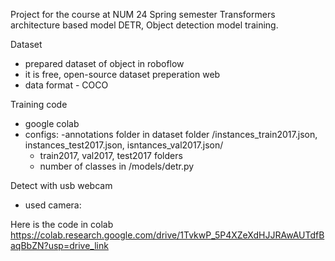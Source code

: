 Project for the course at NUM 24 Spring semester
Transformers architecture based model DETR, Object detection model training.

Dataset
- prepared dataset of object in roboflow
- it is free, open-source dataset preperation web
- data format - COCO

Training code
- google colab
- configs:
  -annotations folder in dataset folder /instances_train2017.json, instances_test2017.json, isntances_val2017.json/
  - train2017, val2017, test2017 folders
  - number of classes in /models/detr.py

Detect with usb webcam
  - used camera:

Here is the code in colab 
https://colab.research.google.com/drive/1TvkwP_5P4XZeXdHJJRAwAUTdfBaqBbZN?usp=drive_link
